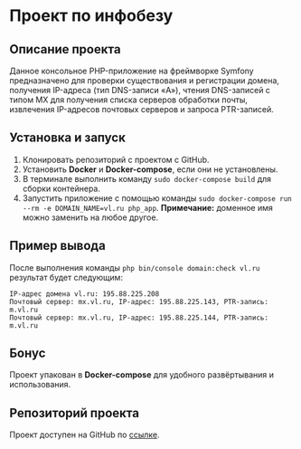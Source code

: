# Проект по инфобезу

## Описание проекта
Данное консольное PHP-приложение на фреймворке Symfony предназначено для проверки существования и регистрации домена, получения IP-адреса (тип DNS-записи «A»), чтения DNS-записей с типом MX для получения списка серверов обработки почты, извлечения IP-адресов почтовых серверов и запроса PTR-записей.

## Установка и запуск
1.	Клонировать репозиторий с проектом с GitHub.
2.	Установить **Docker** и **Docker-compose**, если они не установлены.
3.	В терминале выполнить команду `sudo docker-compose build` для сборки контейнера.
4.	Запустить приложение с помощью команды `sudo docker-compose run --rm -e DOMAIN_NAME=vl.ru php_app`. **Примечание:** доменное имя можно заменить на любое другое.

## Пример вывода
После выполнения команды `php bin/console domain:check vl.ru` результат будет следующим:
```
IP-адрес домена vl.ru: 195.88.225.208
Почтовый сервер: mx.vl.ru, IP-адрес: 195.88.225.143, PTR-запись: m.vl.ru
Почтовый сервер: mx.vl.ru, IP-адрес: 195.88.225.144, PTR-запись: m.vl.ru
```

## Бонус
Проект упакован в **Docker-compose** для удобного развёртывания и использования.

## Репозиторий проекта
Проект доступен на GitHub по [ссылке](https://github.com/kawa11Tensh1/DomainCheckerCommand.git).